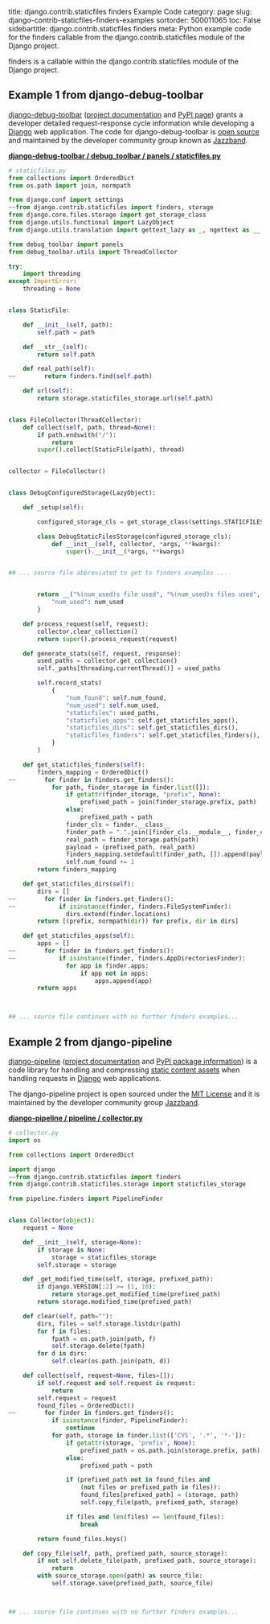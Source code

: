 title: django.contrib.staticfiles finders Example Code
category: page
slug: django-contrib-staticfiles-finders-examples
sortorder: 500011065
toc: False
sidebartitle: django.contrib.staticfiles finders
meta: Python example code for the finders callable from the django.contrib.staticfiles module of the Django project.


finders is a callable within the django.contrib.staticfiles module of the Django project.


## Example 1 from django-debug-toolbar
[django-debug-toolbar](https://github.com/jazzband/django-debug-toolbar)
([project documentation](https://github.com/jazzband/django-debug-toolbar)
and [PyPI page](https://pypi.org/project/django-debug-toolbar/))
grants a developer detailed request-response cycle information while
developing a [Django](/django.html) web application.
The code for django-debug-toolbar is
[open source](https://github.com/jazzband/django-debug-toolbar/blob/master/LICENSE)
and maintained by the developer community group known as
[Jazzband](https://jazzband.co/).

[**django-debug-toolbar / debug_toolbar / panels / staticfiles.py**](https://github.com/jazzband/django-debug-toolbar/blob/master/debug_toolbar/panels/staticfiles.py)

```python
# staticfiles.py
from collections import OrderedDict
from os.path import join, normpath

from django.conf import settings
~~from django.contrib.staticfiles import finders, storage
from django.core.files.storage import get_storage_class
from django.utils.functional import LazyObject
from django.utils.translation import gettext_lazy as _, ngettext as __

from debug_toolbar import panels
from debug_toolbar.utils import ThreadCollector

try:
    import threading
except ImportError:
    threading = None


class StaticFile:

    def __init__(self, path):
        self.path = path

    def __str__(self):
        return self.path

    def real_path(self):
~~        return finders.find(self.path)

    def url(self):
        return storage.staticfiles_storage.url(self.path)


class FileCollector(ThreadCollector):
    def collect(self, path, thread=None):
        if path.endswith("/"):
            return
        super().collect(StaticFile(path), thread)


collector = FileCollector()


class DebugConfiguredStorage(LazyObject):

    def _setup(self):

        configured_storage_cls = get_storage_class(settings.STATICFILES_STORAGE)

        class DebugStaticFilesStorage(configured_storage_cls):
            def __init__(self, collector, *args, **kwargs):
                super().__init__(*args, **kwargs)


## ... source file abbreviated to get to finders examples ...


        return __("%(num_used)s file used", "%(num_used)s files used", num_used) % {
            "num_used": num_used
        }

    def process_request(self, request):
        collector.clear_collection()
        return super().process_request(request)

    def generate_stats(self, request, response):
        used_paths = collector.get_collection()
        self._paths[threading.currentThread()] = used_paths

        self.record_stats(
            {
                "num_found": self.num_found,
                "num_used": self.num_used,
                "staticfiles": used_paths,
                "staticfiles_apps": self.get_staticfiles_apps(),
                "staticfiles_dirs": self.get_staticfiles_dirs(),
                "staticfiles_finders": self.get_staticfiles_finders(),
            }
        )

    def get_staticfiles_finders(self):
        finders_mapping = OrderedDict()
~~        for finder in finders.get_finders():
            for path, finder_storage in finder.list([]):
                if getattr(finder_storage, "prefix", None):
                    prefixed_path = join(finder_storage.prefix, path)
                else:
                    prefixed_path = path
                finder_cls = finder.__class__
                finder_path = ".".join([finder_cls.__module__, finder_cls.__name__])
                real_path = finder_storage.path(path)
                payload = (prefixed_path, real_path)
                finders_mapping.setdefault(finder_path, []).append(payload)
                self.num_found += 1
        return finders_mapping

    def get_staticfiles_dirs(self):
        dirs = []
~~        for finder in finders.get_finders():
~~            if isinstance(finder, finders.FileSystemFinder):
                dirs.extend(finder.locations)
        return [(prefix, normpath(dir)) for prefix, dir in dirs]

    def get_staticfiles_apps(self):
        apps = []
~~        for finder in finders.get_finders():
~~            if isinstance(finder, finders.AppDirectoriesFinder):
                for app in finder.apps:
                    if app not in apps:
                        apps.append(app)
        return apps



## ... source file continues with no further finders examples...

```


## Example 2 from django-pipeline
[django-pipeline](https://github.com/jazzband/django-pipeline)
([project documentation](https://django-pipeline.readthedocs.io/en/latest/)
and
[PyPI package information](https://pypi.org/project/django-pipeline/))
is a code library for handling and compressing
[static content assets](/static-content.html) when handling requests in
[Django](/django.html) web applications.

The django-pipeline project is open sourced under the
[MIT License](https://github.com/jazzband/django-pipeline/blob/master/LICENSE.txt)
and it is maintained by the developer community group
[Jazzband](https://jazzband.co/).

[**django-pipeline / pipeline / collector.py**](https://github.com/jazzband/django-pipeline/blob/master/pipeline/./collector.py)

```python
# collector.py
import os

from collections import OrderedDict

import django
~~from django.contrib.staticfiles import finders
from django.contrib.staticfiles.storage import staticfiles_storage

from pipeline.finders import PipelineFinder


class Collector(object):
    request = None

    def __init__(self, storage=None):
        if storage is None:
            storage = staticfiles_storage
        self.storage = storage

    def _get_modified_time(self, storage, prefixed_path):
        if django.VERSION[:2] >= (1, 10):
            return storage.get_modified_time(prefixed_path)
        return storage.modified_time(prefixed_path)

    def clear(self, path=""):
        dirs, files = self.storage.listdir(path)
        for f in files:
            fpath = os.path.join(path, f)
            self.storage.delete(fpath)
        for d in dirs:
            self.clear(os.path.join(path, d))

    def collect(self, request=None, files=[]):
        if self.request and self.request is request:
            return
        self.request = request
        found_files = OrderedDict()
~~        for finder in finders.get_finders():
            if isinstance(finder, PipelineFinder):
                continue
            for path, storage in finder.list(['CVS', '.*', '*-']):
                if getattr(storage, 'prefix', None):
                    prefixed_path = os.path.join(storage.prefix, path)
                else:
                    prefixed_path = path

                if (prefixed_path not in found_files and
                    (not files or prefixed_path in files)):
                    found_files[prefixed_path] = (storage, path)
                    self.copy_file(path, prefixed_path, storage)

                if files and len(files) == len(found_files):
                    break

        return found_files.keys()

    def copy_file(self, path, prefixed_path, source_storage):
        if not self.delete_file(path, prefixed_path, source_storage):
            return
        with source_storage.open(path) as source_file:
            self.storage.save(prefixed_path, source_file)



## ... source file continues with no further finders examples...

```

